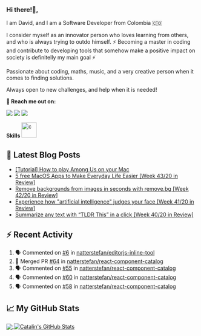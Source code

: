 ### Hi there!👋,

I am David, and I am a Software Developer from Colombia :colombia:

I consider myself as an innovator person who loves learning from others, and who is always trying to outdo himself.
:zap: Becoming a master in coding and contribute to developing tools that somehow make a positive impact on society is definitelly my main goal :zap:

Passionate about coding, maths, music, and a very creative person when it comes to finding solutions.

Always open to new challenges, and help when it is needed!

**:rocket: Reach me out on:**

[<img src="https://img.shields.io/badge/twitter-%231DA1F2.svg?&style=for-the-badge&logo=twitter&logoColor=white"/>](https://twitter.com/dalejohgi)
[<img src="https://img.shields.io/badge/linkedin-%230077B5.svg?&style=for-the-badge&logo=linkedin&logoColor=white"/>](https://www.linkedin.com/in/dalejohgi/)
[<img src="https://img.shields.io/badge/instagram-%23833AB4.svg?&style=for-the-badge&logo=instagram&logoColor=white"/>](https://www.instagram.com/dalejohgi/)


**Skills**
[<img src="https://devicons.github.io/devicon/devicon.git/icons/c/c-original.svg" alt="c" width="40" height="40"/>](https://twitter.com/dalejohgi)

## 📕 Latest Blog Posts

<!-- BLOG-POST-LIST:START -->
- [[Tutorial] How to play Among Us on your Mac](https://blog.natterstefan.me/tutorial-how-to-play-among-us-on-your-mac)
- [5 free MacOS Apps to Make Everyday Life Easier [Week 43/20 in Review]](https://blog.natterstefan.me/5-free-macos-apps-to-make-everyday-life-easier-week-4320-in-review)
- [Remove backgrounds from images in seconds with remove.bg [Week 42/20 in Review]](https://blog.natterstefan.me/remove-backgrounds-from-images-in-seconds-with-removebg-week-4220-in-review)
- [Experience how "artificial intelligence" judges your face [Week 41/20 in Review]](https://blog.natterstefan.me/experience-how-artificial-intelligence-judges-your-face-week-4120-in-review)
- [Summarize any text with “TLDR This” in a click [Week 40/20 in Review]](https://blog.natterstefan.me/summarize-any-text-with-tldr-this-in-a-click-week-4020-in-review)
<!-- BLOG-POST-LIST:END -->

## :zap: Recent Activity

<!--START_SECTION:activity-->
1. 🗣 Commented on [#6](https://github.com/natterstefan/editorjs-inline-tool/issues/6) in [natterstefan/editorjs-inline-tool](https://github.com/natterstefan/editorjs-inline-tool)
2. 🎉 Merged PR [#64](https://github.com/natterstefan/react-component-catalog/pull/64) in [natterstefan/react-component-catalog](https://github.com/natterstefan/react-component-catalog)
3. 🗣 Commented on [#55](https://github.com/natterstefan/react-component-catalog/issues/55) in [natterstefan/react-component-catalog](https://github.com/natterstefan/react-component-catalog)
4. 🗣 Commented on [#60](https://github.com/natterstefan/react-component-catalog/issues/60) in [natterstefan/react-component-catalog](https://github.com/natterstefan/react-component-catalog)
5. 🗣 Commented on [#58](https://github.com/natterstefan/react-component-catalog/issues/58) in [natterstefan/react-component-catalog](https://github.com/natterstefan/react-component-catalog)
<!--END_SECTION:activity-->

## &#x1f4c8; My GitHub Stats

<a href="https://github.com/natterstefan/natterstefan">
  <img align="center" src="https://github-readme-stats.vercel.app/api/top-langs/?username=natterstefan&hide=java,html&title_color=ffffff&text_color=c9cacc&icon_color=2bbc8a&bg_color=1d1f21" />
</a>

<a href="https://github.com/natterstefan/natterstefan">
  <img align="center" src="https://github-readme-stats.vercel.app/api?username=natterstefan&show_icons=true&line_height=27&count_private=true&title_color=ffffff&text_color=c9cacc&icon_color=2bbc8a&bg_color=1d1f21" alt="Catalin's GitHub Stats" />
</a>

[1]: https://natterstefan.me/?utm_source=github.com&utm_medium=gh-profile-natterstefan&utm_campaign=natterstefan
[2]: https://www.linkedin.com/in/natterstefan
[3]: https://www.twitter.com/natterstefan
[4]: https://blog.natterstefan.me
[5]: https://newsletter.natterstefan.me?utm_source=github.com&utm_medium=gh-profile-natterstefan&utm_campaign=natterstefan
[6]: https://medium.com/@natterstefan
[7]: https://hashnode.com/@natterstefan
[8]: https://nttr.st/2QoQhEb
[9]: https://nttr.st/2YEatXb
[10]: https://dev.to/natterstefan
